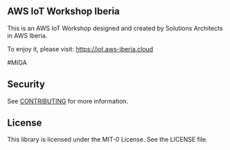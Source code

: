 ## AWS IoT Workshop Iberia

This is an AWS IoT Workshop designed and created by Solutions Architects in AWS Iberia.

To enjoy it, please visit: https://iot.aws-iberia.cloud

#MIGA

## Security

See [CONTRIBUTING](CONTRIBUTING.md#security-issue-notifications) for more information.

## License

This library is licensed under the MIT-0 License. See the LICENSE file.

